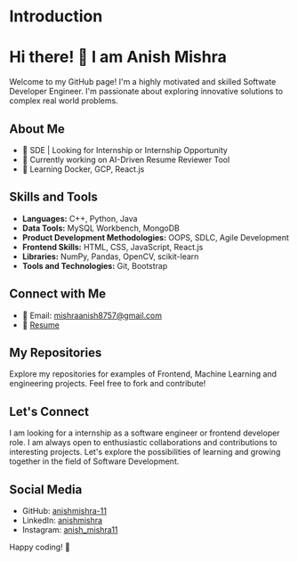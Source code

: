 # Introduction

# Hi there! 👋 I am Anish Mishra

Welcome to my GitHub page! I'm a highly motivated and skilled Softwate Developer Engineer. I'm passionate about exploring innovative solutions to complex real world problems.

## About Me
- 🔬 SDE | Looking for Internship or Internship Opportunity
- 💼 Currently working on AI-Driven Resume Reviewer Tool
- 🌱 Learning Docker, GCP, React.js

## Skills and Tools
- **Languages:** C++, Python, Java
- **Data Tools:** MySQL Workbench, MongoDB
- **Product Development Methodologies:** OOPS, SDLC, Agile Development
- **Frontend Skills:** HTML, CSS, JavaScript, React.js
- **Libraries:** NumPy, Pandas, OpenCV, scikit-learn
- **Tools and Technologies:** Git, Bootstrap

## Connect with Me
- 📧 Email: mishraanish8757@gmail.com
- 📄 [Resume](https://drive.google.com/file/d/1hJhs1n600zFrrPNRGqmXehxincPZfkxI/view?usp=sharing)

## My Repositories
Explore my repositories for examples of Frontend, Machine Learning and engineering projects. Feel free to fork and contribute!

## Let's Connect
I am looking for a internship as a software engineer or frontend developer role. I am always open to enthusiastic collaborations and contributions to interesting projects. Let's explore the possibilities of learning and growing together in the field of Software Development.

## Social Media
- GitHub: [anishmishra-11](https://github.com/anishmishra-11/)
- LinkedIn: [anishmishra](https://www.linkedin.com/in/anish-mishra-kiit/)
- Instagram: [anish_mishra11](https://www.instagram.com/anish_mishra11/)

Happy coding! 🚀
